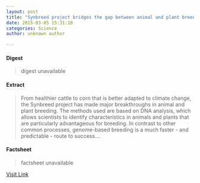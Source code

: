 ```yaml
---
layout: post
title: "Synbreed project bridges the gap between animal and plant breeding"
date: 2015-03-05 15:31:18
categories: Science
author: unknown author

---
```



#### Digest
>digest unavailable

#### Extract
>From healthier cattle to corn that is better adapted to climate change, the Synbreed project has made major breakthroughs in animal and plant breeding. The methods used are based on DNA analysis, which allows scientists to identify characteristics in animals and plants that are particularly advantageous for breeding. In contrast to other common processes, genome-based breeding is a much faster - and predictable - route to success....

#### Factsheet
>factsheet unavailable

[Visit Link](http://phys.org/news344773856.html)


